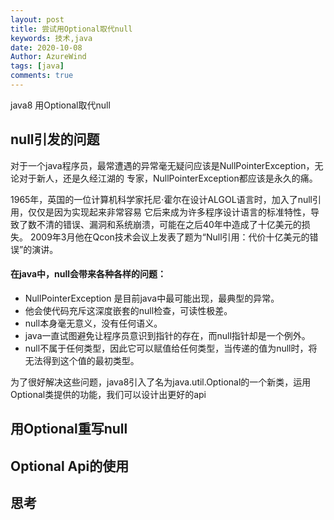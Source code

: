 ```yaml
---
layout: post
title: 尝试用Optional取代null
keywords: 技术,java
date: 2020-10-08
Author: AzureWind
tags: [java]
comments: true
---
```

java8 用Optional取代null

<!-- more --> 
## null引发的问题
  对于一个java程序员，最常遭遇的异常毫无疑问应该是NullPointerException，无论对于新人，还是久经江湖的
  专家，NullPointerException都应该是永久的痛。  
  
  1965年，英国的一位计算机科学家托尼·霍尔在设计ALGOL语言时，加入了null引用，仅仅是因为实现起来非常容易
  它后来成为许多程序设计语言的标准特性，导致了数不清的错误、漏洞和系统崩溃，可能在之后40年中造成了十亿美元的损失。
  2009年3月他在Qcon技术会议上发表了题为“Null引用：代价十亿美元的错误”的演讲。  
  
#### 在java中，null会带来各种各样的问题：  
   * NullPointerException 是目前java中最可能出现，最典型的异常。
   * 他会使代码充斥这深度嵌套的null检查，可读性极差。
   * null本身毫无意义，没有任何语义。
   * java一直试图避免让程序员意识到指针的存在，而null指针却是一个例外。
   * null不属于任何类型，因此它可以赋值给任何类型，当传递的值为null时，将无法得到这个值的最初类型。  
     
为了很好解决这些问题，java8引入了名为java.util.Optional<T>的一个新类，运用Optional类提供的功能，我们可以设计出更好的api

## 用Optional重写null

## Optional Api的使用

## 思考
